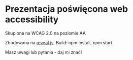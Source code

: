 # Prezentacja poświęcona web accessibility

Skupiona na WCAG 2.0 na poziomie AA

Zbudowana na <a href="http://lab.hakim.se/reveal-js/">reveal.js</a>. Build: npm install, npm start

Masz uwagi lub pytania - daj mi znać!